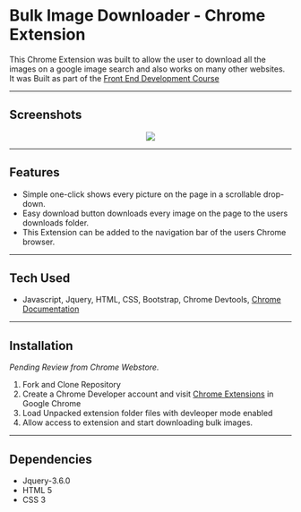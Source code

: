 # Bulk Image Downloader - Chrome Extension 

This Chrome Extension was built to allow the user to download all the images on a google image search and also works on many other websites. It was Built as part of the [Front End Development Course](https://www.udemy.com/course/front-end-web-development/)

---

## Screenshots

<p align="center">
<img src="https://github.com/adamm13/downloader/blob/master/pics/downloadergif.gif"/>
</p>

---

## Features

- Simple one-click shows every picture on the page in a scrollable drop-down.
- Easy download button downloads every image on the page to the users downloads folder. 
- This Extension can be added to the navigation bar of the users Chrome browser.

---

## Tech Used

- Javascript, Jquery, HTML, CSS, Bootstrap, Chrome Devtools, [Chrome Documentation](https://developer.chrome.com/docs/extensions/mv3/)

---

## Installation

*Pending Review from Chrome Webstore.*

1. Fork and Clone Repository 
2. Create a Chrome Developer account and visit [Chrome Extensions](chrome://extensions/) in Google Chrome
3. Load Unpacked extension folder files with devleoper mode enabled
4. Allow access to extension and start downloading bulk images.

---

## Dependencies

- Jquery-3.6.0
- HTML 5
- CSS 3


 
